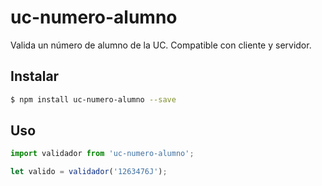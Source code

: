 # uc-numero-alumno
Valida un número de alumno de la UC. Compatible con cliente y servidor.

## Instalar

```sh
$ npm install uc-numero-alumno --save
```

## Uso

```js
import validador from 'uc-numero-alumno';

let valido = validador('1263476J');
```
